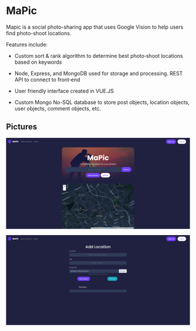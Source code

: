 # MaPic

Mapic is a social photo-sharing app that uses Google Vision to help users find photo-shoot locations. 

Features include: 

- Custom sort & rank algorithm to determine best photo‑shoot locations based on keywords

- Node, Express, and MongoDB used for storage and processing. REST API to connect to front‑end

- User friendly interface created in VUE.JS

- Custom Mongo No-SQL database to store post objects, location objects, user objects, comment objects, etc.

## Pictures


![Main Search Page](images/main.png)

![Working Login Page](images/login.png)
